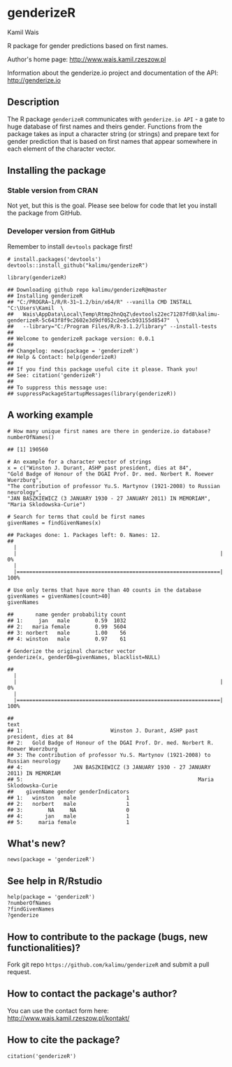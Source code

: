 genderizeR
==========

Kamil Wais

R package for gender predictions based on first names.

Author's home page:
[<http://www.wais.kamil.rzeszow.pl>](http://www.wais.kamil.rzeszow.pl)

Information about the genderize.io project and documentation of the API:
[<http://genderize.io>](http://genderize.io)

Description
-----------

The R package `genderizeR` communicates with `genderize.io API` - a gate
to huge database of first names and theirs gender. Functions from the
package takes as input a character string (or strings) and prepare text
for gender prediction that is based on first names that appear somewhere
in each element of the character vector.

Installing the package
----------------------

### Stable version from CRAN

Not yet, but this is the goal. Please see below for code that let you
install the package from GitHub.

### Developer version from GitHub

Remember to install `devtools` package first!

    # install.packages('devtools')
    devtools::install_github("kalimu/genderizeR")

    library(genderizeR)

    ## Downloading github repo kalimu/genderizeR@master
    ## Installing genderizeR
    ## "C:/PROGRA~1/R/R-31~1.2/bin/x64/R" --vanilla CMD INSTALL "C:\Users\Kamil  \
    ##   Wais\AppData\Local\Temp\Rtmp2hnQqZ\devtools22ec71287fd8\kalimu-genderizeR-5c643f8f9c2602e3d9df052c2ee5cb93155d8547"  \
    ##   --library="C:/Program Files/R/R-3.1.2/library" --install-tests 
    ## 
    ## Welcome to genderizeR package version: 0.0.1
    ## 
    ## Changelog: news(package = 'genderizeR')
    ## Help & Contact: help(genderizeR)
    ## 
    ## If you find this package useful cite it please. Thank you! 
    ## See: citation('genderizeR')
    ## 
    ## To suppress this message use:
    ## suppressPackageStartupMessages(library(genderizeR))

A working example
-----------------

    # How many unique first names are there in genderize.io database?
    numberOfNames()

    ## [1] 190560

    # An example for a character vector of strings
    x = c("Winston J. Durant, ASHP past president, dies at 84",
    "Gold Badge of Honour of the DGAI Prof. Dr. med. Norbert R. Roewer Wuerzburg",
    "The contribution of professor Yu.S. Martynov (1921-2008) to Russian neurology",
    "JAN BASZKIEWICZ (3 JANUARY 1930 - 27 JANUARY 2011) IN MEMORIAM",
    "Maria Sklodowska-Curie")

    # Search for terms that could be first names
    givenNames = findGivenNames(x)

    ## Packages done: 1. Packages left: 0. Names: 12.
    ## 
      |                                                                       
      |                                                                 |   0%
      |                                                                       
      |=================================================================| 100%

    # Use only terms that have more than 40 counts in the database
    givenNames = givenNames[count>40]
    givenNames

    ##       name gender probability count
    ## 1:     jan   male        0.59  1032
    ## 2:   maria female        0.99  5604
    ## 3: norbert   male        1.00    56
    ## 4: winston   male        0.97    61

    # Genderize the original character vector
    genderize(x, genderDB=givenNames, blacklist=NULL)

    ## 
      |                                                                       
      |                                                                 |   0%
      |                                                                       
      |=================================================================| 100%

    ##                                                                             text
    ## 1:                            Winston J. Durant, ASHP past president, dies at 84
    ## 2:   Gold Badge of Honour of the DGAI Prof. Dr. med. Norbert R. Roewer Wuerzburg
    ## 3: The contribution of professor Yu.S. Martynov (1921-2008) to Russian neurology
    ## 4:                JAN BASZKIEWICZ (3 JANUARY 1930 - 27 JANUARY 2011) IN MEMORIAM
    ## 5:                                                        Maria Sklodowska-Curie
    ##    givenName gender genderIndicators
    ## 1:   winston   male                1
    ## 2:   norbert   male                1
    ## 3:        NA     NA                0
    ## 4:       jan   male                1
    ## 5:     maria female                1

What's new?
-----------

    news(package = 'genderizeR')

See help in R/Rstudio
---------------------

    help(package = 'genderizeR')
    ?numberOfNames
    ?findGivenNames
    ?genderize

How to contribute to the package (bugs, new functionalities)?
-------------------------------------------------------------

Fork git repo `https://github.com/kalimu/genderizeR` and submit a pull
request.

How to contact the package's author?
------------------------------------

You can use the contact form here:
<http://www.wais.kamil.rzeszow.pl/kontakt/>

How to cite the package?
------------------------

    citation('genderizeR')
